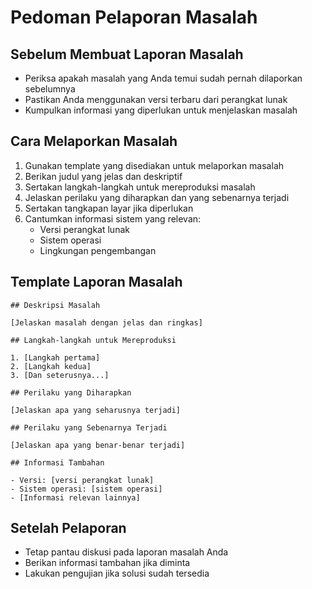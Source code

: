 # Pedoman Pelaporan Masalah

## Sebelum Membuat Laporan Masalah

- Periksa apakah masalah yang Anda temui sudah pernah dilaporkan sebelumnya
- Pastikan Anda menggunakan versi terbaru dari perangkat lunak
- Kumpulkan informasi yang diperlukan untuk menjelaskan masalah

## Cara Melaporkan Masalah

1. Gunakan template yang disediakan untuk melaporkan masalah
2. Berikan judul yang jelas dan deskriptif
3. Sertakan langkah-langkah untuk mereproduksi masalah
4. Jelaskan perilaku yang diharapkan dan yang sebenarnya terjadi
5. Sertakan tangkapan layar jika diperlukan
6. Cantumkan informasi sistem yang relevan:
   - Versi perangkat lunak
   - Sistem operasi
   - Lingkungan pengembangan

## Template Laporan Masalah

```
## Deskripsi Masalah

[Jelaskan masalah dengan jelas dan ringkas]

## Langkah-langkah untuk Mereproduksi

1. [Langkah pertama]
2. [Langkah kedua]
3. [Dan seterusnya...]

## Perilaku yang Diharapkan

[Jelaskan apa yang seharusnya terjadi]

## Perilaku yang Sebenarnya Terjadi

[Jelaskan apa yang benar-benar terjadi]

## Informasi Tambahan

- Versi: [versi perangkat lunak]
- Sistem operasi: [sistem operasi]
- [Informasi relevan lainnya]
```

## Setelah Pelaporan

- Tetap pantau diskusi pada laporan masalah Anda
- Berikan informasi tambahan jika diminta
- Lakukan pengujian jika solusi sudah tersedia
